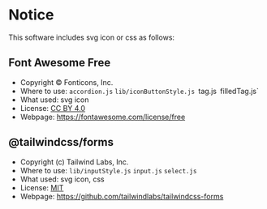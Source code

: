 # Notice

This software includes svg icon or css as follows:

## Font Awesome Free

- Copyright © Fonticons, Inc.
- Where to use: `accordion.js` `lib/iconButtonStyle.js `tag.js` `filledTag.js`
- What used: svg icon
- License: [CC BY 4.0](https://creativecommons.org/licenses/by/4.0/)
- Webpage: https://fontawesome.com/license/free

## @tailwindcss/forms

- Copyright (c) Tailwind Labs, Inc.
- Where to use: `lib/inputStyle.js` `input.js` `select.js`
- What used: svg icon, css
- License: [MIT](https://github.com/tailwindlabs/tailwindcss-forms/blob/master/LICENSE)
- Webpage: https://github.com/tailwindlabs/tailwindcss-forms
